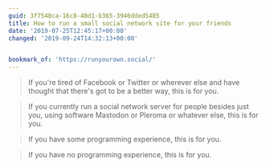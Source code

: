 ```yaml
---
guid: 3f7548ca-16c8-40d1-b365-3946dded5485
title: How to run a small social network site for your friends
date: '2019-07-25T12:45:17+00:00'
changed: '2019-09-24T14:32:13+00:00'


bookmark_of: 'https://runyourown.social/'
---
```


> If you're tired of Facebook or Twitter or wherever else and have thought that there's got to be a better way, this is for you.

> If you currently run a social network server for people besides just you, using software Mastodon or Pleroma or whatever else, this is for you.

> If you have some programming experience, this is for you.

> If you have no programming experience, this is for you.

